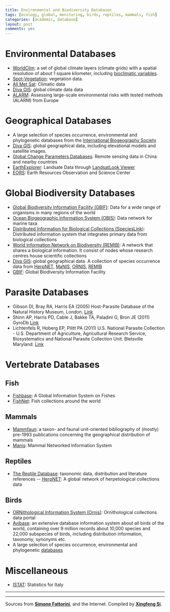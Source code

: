 ```yaml
---
title: Environmental and Biodiversity Databases
tags: [ecology, global, monitoring, birds, reptiles, mammals, fish]
categories: [academic, database]
layout: post
comments: yes
---
```


# Environmental Databases

-	[WorldClim](http://www.worldclim.org/): a set of global climate layers (climate grids) with a spatial resolution of about 1 square kilometer, including [bioclimatic variables](http://www.worldclim.org/bioclim).
-	[Spot-Vegetation](http://www.spot-vegetation.com/): vegetation data.
-	[All Met Sat](http://en.allmetsat.com/index.html): Climatic data
-	[Diva GIS](http://diva-gis.org/Data): global climate data data
-	[ALARM](http://www.alarmproject.net/alarm/): Assessing large-scale environmental risks with tested methods (ALARM) from Europe

# Geographical Databases

-	A large selection of species occurrence, environmental and phylogenetic databases from the [International Biogeography Society](http://www.biogeography.org/html/Resources/databases.html)
-	[Diva GIS](http://diva-gis.org/Data): global geographical data, including elevational models and satellite images. 
-	[Global Change Parameters Databases](http://globalchange.nsdc.cn/page/index.vpage): Remote sensing data in China and nearby countries
-	[EarthExplorer](http://earthexplorer.usgs.gov): Landsate Data through [LandsatLook Viewer](http://landsatlook.usgs.gov) 
-	[EORS](http://eros.usgs.gov/#/Find_Data/Products_and_Data_Available/TM): Earth Resources Observation and Science Center


# Global Biodiversity Databases

-	[Global Biodiversity Information Facility (GBIF)](http://www.gbif.org/): Data for a wide range of organisms in many regions of the world
-	[Ocean Biogeographic Information System (OBIS)](http://www.iobis.org/): Data network for marine taxa
-	[Distributed Information for Biological Collections (SpeciesLink)](http://splink.cria.org.br/index?&setlang=en): Distributed information system that integrates primary data from biological collections
-	[World Information Network on Biodiversity (REMIB)](http://www.conabio.gob.mx/remib_ingles/doctos/remib_ing.html): A network that shares a biological information. It consist of nodes whose research centres house scientific collections
-	[Diva GIS](http://diva-gis.org/Data): global geographical data. A collection of species occurrence data from [HerpNET](http://herpnet.org/), [MaNIS](http://manis.mvz.berkeley.edu/pres/PresentationServlet?action=home), [ORNIS](http://ornisnet.org/), [REMIB](http://www.conabio.gob.mx/remib_ingles/doctos/remibnodosdb.html?)
-	[GBIF](http://www.gbif.org): Global Biodiversity Information Facility


# Parasite Databases

-	Gibson DI, Bray RA, Harris EA (2005) Host-Parasite Database of the
Natural History Museum, London.
[Link](http://www.nhm.ac.uk/research-curation/research/projects/host-parasites/database)
-	Shinn AP, Harris PD, Cable J, Bakke TA, Paladini G, Bron JE (2011)
GyroDb [Link](http://www.gyrodb.net/)
-	Lichtenfels R, Hoberg EP, Pilitt PA (2011) U.S. National Parasite
Collection - U.S. Department of Agriculture, Agricultural Research
Service, Biosystematics and National Parasite Collection Unit.
Bletsville Maryland. [Link](http://www.anri.barc.usda.gov/bnpcu/parasrch.asp)

# Vertebrate Databases

## Fish

-	[Fishbase](http://www.fishbase.org/search.php): A Global Information System on Fishes
-	[FishNet](http://fishnet2.net/): Fish collections around the world


## Mammals

-	[Mammfaun](http://people.wku.edu/charles.smith/mamm/MAMMFAUN.htm): a taxon- and faunal unit-oriented bibliography of (mostly) pre-1993 publications concerning the geographical distribution of
mammals
-	[Manis](http://www.manisnet.org/): Mammal Networked Information System

## Reptiles

-	[The Reptile Database](http://www.reptile-database.org/): taxonomic data, distribution and literature references
--	[HerpNET](http://herpnet2.org/): A global network of herpetological collections data

## Birds

-	[ORNithological Information System (Ornis)](http://www.ornisnet.org/): Ornithological collections data portal
-	[Avibase](http://avibase.bsc-eoc.org/avibase.jsp): an extensive database information system about all birds of the
world, containing over 9 million records about 10,000 species and 22,000
subspecies of birds, including distribution information, taxonomy,
synonyms etc.
-	A large selection of species occurrence, environmental and phylogenetic [databases](http://www.biogeography.org/html/Resources/databases.html)

# Miscellaneous

-	[ISTAT](http://www.istat.it/en/): Statistics for Italy


---
---

Sources from [**Simone Fattorini**](https://sites.google.com/site/fattorinitenebrionidae/), and the Internet. Compiled by [**Xingfeng Si**](http://sixf.org). 